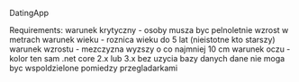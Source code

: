 DatingApp

Requirements:
warunek krytyczny - osoby musza byc pelnoletnie
wzrost w metrach
warunek wieku - roznica wieku do 5 lat (nieistotne kto starszy)
warunek wzrostu - mezczyzna wyzszy o co najmniej 10 cm
warunek oczu - kolor ten sam
.net core 2.x lub 3.x
bez uzycia bazy danych
dane nie moga byc wspoldzielone pomiedzy przegladarkami